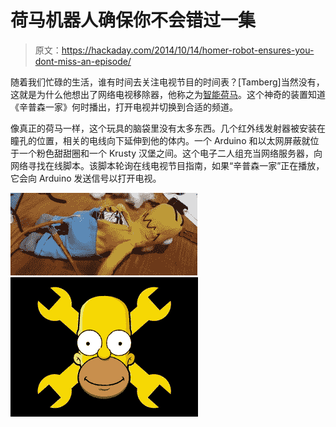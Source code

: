 # 荷马机器人确保你不会错过一集

> 原文：<https://hackaday.com/2014/10/14/homer-robot-ensures-you-dont-miss-an-episode/>

随着我们忙碌的生活，谁有时间去关注电视节目的时间表？[Tamberg]当然没有，这就是为什么他想出了网络电视移除器，他称之为[智能荷马](http://www.instructables.com/id/Smart-Homer-Web-enabled-TV-remote/?ALLSTEPS)。这个神奇的装置知道《辛普森一家》何时播出，打开电视并切换到合适的频道。

像真正的荷马一样，这个玩具的脑袋里没有太多东西。几个红外线发射器被安装在瞳孔的位置，相关的电线向下延伸到他的体内。一个 Arduino 和以太网屏蔽就位于一个粉色甜甜圈和一个 Krusty 汉堡之间。这个电子二人组充当网络服务器，向网络寻找在线脚本。该脚本轮询在线电视节目指南，如果“辛普森一家”正在播放，它会向 Arduino 发送信号以打开电视。

![Homer Smart Remote](img/6d6b1d5ada329ac8cb8b343983647442.png) ![Jolly Homer](img/e7c562b184aa55a68a1bd70f3efac3f6.png)